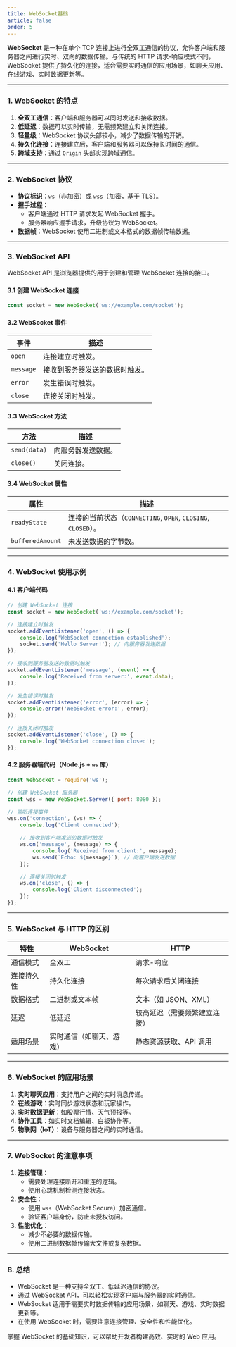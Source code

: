 ```yaml
---
title: WebSocket基础
article: false
order: 5
---
```

**WebSocket** 是一种在单个 TCP 连接上进行全双工通信的协议，允许客户端和服务器之间进行实时、双向的数据传输。与传统的 HTTP 请求-响应模式不同，WebSocket 提供了持久化的连接，适合需要实时通信的应用场景，如聊天应用、在线游戏、实时数据更新等。

---

### **1. WebSocket 的特点**
1. **全双工通信**：客户端和服务器可以同时发送和接收数据。
2. **低延迟**：数据可以实时传输，无需频繁建立和关闭连接。
3. **轻量级**：WebSocket 协议头部较小，减少了数据传输的开销。
4. **持久化连接**：连接建立后，客户端和服务器可以保持长时间的通信。
5. **跨域支持**：通过 `Origin` 头部实现跨域通信。

---

### **2. WebSocket 协议**
- **协议标识**：`ws`（非加密）或 `wss`（加密，基于 TLS）。
- **握手过程**：
  - 客户端通过 HTTP 请求发起 WebSocket 握手。
  - 服务器响应握手请求，升级协议为 WebSocket。
- **数据帧**：WebSocket 使用二进制或文本格式的数据帧传输数据。

---

### **3. WebSocket API**
WebSocket API 是浏览器提供的用于创建和管理 WebSocket 连接的接口。

#### **3.1 创建 WebSocket 连接**
```javascript
const socket = new WebSocket('ws://example.com/socket');
```

#### **3.2 WebSocket 事件**
| 事件      | 描述                           |
| --------- | ------------------------------ |
| `open`    | 连接建立时触发。               |
| `message` | 接收到服务器发送的数据时触发。 |
| `error`   | 发生错误时触发。               |
| `close`   | 连接关闭时触发。               |

#### **3.3 WebSocket 方法**
| 方法         | 描述               |
| ------------ | ------------------ |
| `send(data)` | 向服务器发送数据。 |
| `close()`    | 关闭连接。         |

#### **3.4 WebSocket 属性**
| 属性             | 描述                                                         |
| ---------------- | ------------------------------------------------------------ |
| `readyState`     | 连接的当前状态（`CONNECTING`, `OPEN`, `CLOSING`, `CLOSED`）。 |
| `bufferedAmount` | 未发送数据的字节数。                                         |

---

### **4. WebSocket 使用示例**

#### **4.1 客户端代码**
```javascript
// 创建 WebSocket 连接
const socket = new WebSocket('ws://example.com/socket');

// 连接建立时触发
socket.addEventListener('open', () => {
    console.log('WebSocket connection established');
    socket.send('Hello Server!'); // 向服务器发送数据
});

// 接收到服务器发送的数据时触发
socket.addEventListener('message', (event) => {
    console.log('Received from server:', event.data);
});

// 发生错误时触发
socket.addEventListener('error', (error) => {
    console.error('WebSocket error:', error);
});

// 连接关闭时触发
socket.addEventListener('close', () => {
    console.log('WebSocket connection closed');
});
```

#### **4.2 服务器端代码（Node.js + `ws` 库）**
```javascript
const WebSocket = require('ws');

// 创建 WebSocket 服务器
const wss = new WebSocket.Server({ port: 8080 });

// 监听连接事件
wss.on('connection', (ws) => {
    console.log('Client connected');

    // 接收到客户端发送的数据时触发
    ws.on('message', (message) => {
        console.log('Received from client:', message);
        ws.send(`Echo: ${message}`); // 向客户端发送数据
    });

    // 连接关闭时触发
    ws.on('close', () => {
        console.log('Client disconnected');
    });
});
```

---

### **5. WebSocket 与 HTTP 的区别**
| 特性       | WebSocket                | HTTP                         |
| ---------- | ------------------------ | ---------------------------- |
| 通信模式   | 全双工                   | 请求-响应                    |
| 连接持久性 | 持久化连接               | 每次请求后关闭连接           |
| 数据格式   | 二进制或文本帧           | 文本（如 JSON、XML）         |
| 延迟       | 低延迟                   | 较高延迟（需要频繁建立连接） |
| 适用场景   | 实时通信（如聊天、游戏） | 静态资源获取、API 调用       |

---

### **6. WebSocket 的应用场景**
1. **实时聊天应用**：支持用户之间的实时消息传递。
2. **在线游戏**：实时同步游戏状态和玩家操作。
3. **实时数据更新**：如股票行情、天气预报等。
4. **协作工具**：如实时文档编辑、白板协作等。
5. **物联网（IoT）**：设备与服务器之间的实时通信。

---

### **7. WebSocket 的注意事项**
1. **连接管理**：
   - 需要处理连接断开和重连的逻辑。
   - 使用心跳机制检测连接状态。
2. **安全性**：
   - 使用 `wss`（WebSocket Secure）加密通信。
   - 验证客户端身份，防止未授权访问。
3. **性能优化**：
   - 减少不必要的数据传输。
   - 使用二进制数据帧传输大文件或复杂数据。

---

### **8. 总结**
- WebSocket 是一种支持全双工、低延迟通信的协议。
- 通过 WebSocket API，可以轻松实现客户端与服务器的实时通信。
- WebSocket 适用于需要实时数据传输的应用场景，如聊天、游戏、实时数据更新等。
- 在使用 WebSocket 时，需要注意连接管理、安全性和性能优化。

掌握 WebSocket 的基础知识，可以帮助开发者构建高效、实时的 Web 应用。
